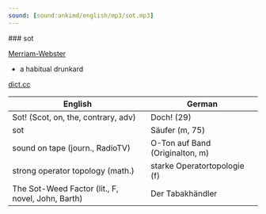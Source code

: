 ```yaml
---
sound: [sound:ankimd/english/mp3/sot.mp3]
---
```


\### sot

[Merriam-Webster](https://www.merriam-webster.com/dictionary/sot)

- a habitual drunkard

[dict.cc](https://www.dict.cc/sot)

| English        | German       |
| -------------- | ------------ |
| Sot! (Scot, on, the, contrary, adv) | Doch! (29) |
| sot | Säufer (m, 75) |
| sound on tape <SOT> (journ., RadioTV) | O-Ton auf Band (Originalton, m) |
| strong operator topology <SOT> (math.) | starke Operatortopologie <SOT> (f) |
| The Sot-Weed Factor (lit., F, novel, John, Barth) | Der Tabakhändler |
